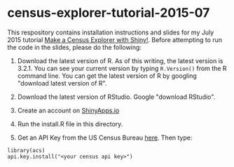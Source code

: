 # census-explorer-tutorial-2015-07

This respository contains installation instructions and slides for my July 2015 tutorial [Make a Census Explorer with Shiny!](http://www.meetup.com/R-ladies/events/223727059/). Before attempting to run the code in the slides, please do the following:

1. Download the latest version of R. As of this writing, the latest 
version is 3.2.1. You can see your current version by typing `R.Version()` from the R command line.
You can get the latest version of R by googling "download latest version
of R".

1. Download the latest version of RStudio. Google "download RStudio".

1. Create an account on [ShinyApps.io](http://www.shinyapps.io/)


1. Run the install.R file in this directory.

1. Get an API Key from the US Census Bureau [here](http://api.census.gov/data/key_signup.html). Then type:

```
library(acs)
api.key.install("<your census api key>")
```
